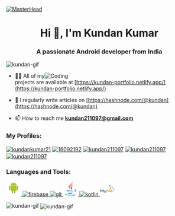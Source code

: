 [![MasterHead](https://i.postimg.cc/k4852wjn/Yellow-Gold-Rustic-Artisinal-Outdoor-Graduation-Banner-1.png)](https://khushboogoel01.github.io)
<h1 align="center">Hi 👋, I'm Kundan Kumar</h1>
<h3 align="center">A passionate Android developer from India</h3>

<p align="left"> <img src="https://komarev.com/ghpvc/?username=kundan-gif&label=Profile%20views&color=0e75b6&style=flat" alt="kundan-gif" /> </p>
<img align="right" alt="Coding" width="400" src="https://media.giphy.com/media/odmqozPudZor6yF3VK/giphy.gif">

- 👨‍💻 All of my projects are available at [https://kundan-portfolio.netlify.app/](https://kundan-portfolio.netlify.app/)

- 📝 I regularly write articles on [https://hashnode.com/@kundan](https://hashnode.com/@kundan)

- 📫 How to reach me **kundan211097@gmail.com**

<h3 align="left"> My Profiles:</h3>
<p align="left">
<a href="https://linkedin.com/in/kundankumar21" target="blank"><img align="center" src="https://cdn.jsdelivr.net/npm/simple-icons@3.0.1/icons/linkedin.svg" alt="kundankumar21" height="30" width="40" /></a>
<a href="https://stackoverflow.com/users/16092192/kundan-kumar" target="blank"><img align="center" src="https://cdn.jsdelivr.net/npm/simple-icons@3.0.1/icons/stackoverflow.svg" alt="16092192" height="30" width="40" /></a>
<a href="https://www.hackerrank.com/kundan211097" target="blank"><img align="center" src="https://cdn.jsdelivr.net/npm/simple-icons@3.0.1/icons/hackerrank.svg" alt="kundan211097" height="30" width="40" /></a>
<a href="https://leetcode.com/kundan211097/" target="blank"><img align="center" src="https://cdn.jsdelivr.net/npm/simple-icons@3.0.1/icons/leetcode.svg" alt="kundan211097" height="30" width="40" /></a>
<a href="https://auth.geeksforgeeks.org/user/kundan211097/profile" target="blank"><img align="center" src="https://cdn.jsdelivr.net/npm/simple-icons@3.0.1/icons/geeksforgeeks.svg" alt="kundan211097" height="30" width="40" /></a>
</p>

<h3 align="left">Languages and Tools:</h3>
<p align="left"> <a href="https://developer.android.com" target="_blank"> <img src="https://raw.githubusercontent.com/devicons/devicon/master/icons/android/android-original-wordmark.svg" alt="android" width="40" height="40"/> </a> <a href="https://firebase.google.com/" target="_blank"> <img src="https://www.vectorlogo.zone/logos/firebase/firebase-icon.svg" alt="firebase" width="40" height="40"/> </a> <a href="https://git-scm.com/" target="_blank"> <img src="https://www.vectorlogo.zone/logos/git-scm/git-scm-icon.svg" alt="git" width="40" height="40"/> </a> <a href="https://www.java.com" target="_blank"> <img src="https://raw.githubusercontent.com/devicons/devicon/master/icons/java/java-original.svg" alt="java" width="40" height="40"/> </a> <a href="https://kotlinlang.org" target="_blank"> <img src="https://www.vectorlogo.zone/logos/kotlinlang/kotlinlang-icon.svg" alt="kotlin" width="40" height="40"/> </a> <a href="https://www.mysql.com/" target="_blank"> <img src="https://raw.githubusercontent.com/devicons/devicon/master/icons/mysql/mysql-original-wordmark.svg" alt="mysql" width="40" height="40"/> </a> </p>

<p><img align="left" src="https://github-readme-stats.vercel.app/api/top-langs?username=kundan-gif&show_icons=true&locale=en&layout=compact" alt="kundan-gif" /></p>

<p>&nbsp;<img align="center" src="https://github-readme-stats.vercel.app/api?username=kundan-gif&show_icons=true&locale=en" alt="kundan-gif" /></p>
